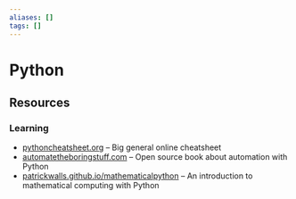 ```yaml
---
aliases: []
tags: []
---
```


# Python

<!--
In Python, everything is a first-class object!

```python
a = 1
print(type(a)) # <class 'int'>
```

`lambda` → anonymous function

[](/engineering/architecture/paradigms/object-oriented.md#Object%20copying)
→ QUOTE: In a language without primitive types (where everything is an object), all fields of the copy reference the same objects as the fields of the original. 
-->

## Resources

### Learning

- [pythoncheatsheet.org](https://pythoncheatsheet.org/) – Big general online cheatsheet
- [automatetheboringstuff.com](https://automatetheboringstuff.com) – Open source book about automation with Python
- [patrickwalls.github.io/mathematicalpython](https://patrickwalls.github.io/mathematicalpython/) – An introduction to mathematical computing with Python